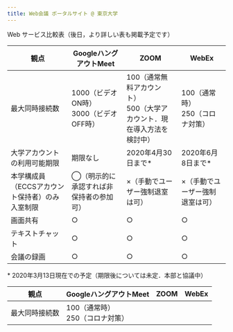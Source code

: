 ```yaml
---
title: Web会議 ポータルサイト @ 東京大学
---
```




Web サービス比較表（後日，より詳しい表も掲載予定です）  

|  観点  |  GoogleハングアウトMeet  |  ZOOM  |  WebEx  |  
|---|---|---|---|  
|  最大同時接続数  |    1000（ビデオON時）<br>3000（ビデオOFF時）  | 100（通常無料アカウント）<br>500（大学アカウント．現在導入方法を検討中）  |   100（通常時）<br>250（コロナ対策）  |  
|  大学アカウントの利用可能期限  |  期限なし  |  2020年4月30日まで\*  |  2020年6月8日まで\*  |   
|  本学構成員（ECCSアカウント保持者）のみ入室制限  |  ◯（明示的に承認すれば非保持者の参加可）  |  ×（手動でユーザー強制退室は可）  |  ×（手動でユーザー強制退室は可）  |  
|  画面共有  |  ○  |  ○  |  ○  |  
|  テキストチャット  |  ○  |  ○  |  ○  |  
|  会議の録画  |  ○  |  ○  |  ○  |  

\* 2020年3月13日現在での予定（期限後については未定．本部と協議中）
  



|  観点  |  GoogleハングアウトMeet  |  ZOOM  |  WebEx  |  
|---|---|---|---|  
|  最大同時接続数  |  100（通常時）<br>250（コロナ対策）  |    
